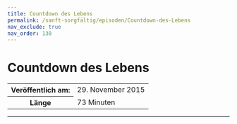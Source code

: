 ```yaml
---
title: Countdown des Lebens
permalink: /sanft-sorgfältig/episoden/Countdown-des-Lebens
nav_exclude: true
nav_order: 130
---
```


# Countdown des Lebens
<table class="resp-table dcf-table dcf-table-responsive dcf-table-bordered dcf-table-striped dcf-w-100%">
                    <tbody>
                        <tr>
                            <th scope="row">Veröffentlich am:</th>
                            <td data-label="Veröffentlich am:">29. November 2015</td>
                        </tr>
                        <tr>
                            <th scope="row">Länge </th>
                            <td data-label="Länge ">73 Minuten</td>
                        </tr></tbody>
                </table>

***

